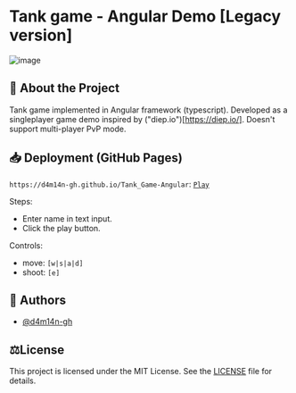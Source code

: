 # Tank game - Angular Demo [Legacy version]
![image](https://github.com/user-attachments/assets/6b54a10a-591d-4a05-a7aa-167c545c2307)


## 📜 About the Project
Tank game implemented in Angular framework (typescript).
Developed as a singleplayer game demo inspired by ("diep.io")[https://diep.io/].
Doesn't support multi-player PvP mode. 

## 📥 Deployment (GitHub Pages)
`https://d4m14n-gh.github.io/Tank_Game-Angular`:
[`Play`](https://d4m14n-gh.github.io/Tank_Game-Angular/) 

Steps:
- Enter name in text input.
- Click the play button.

Controls:
- move: `[w|s|a|d]`
- shoot: `[e]`

## 👥 Authors
- [@d4m14n-gh](https://github.com/d4m14n-gh)


## ⚖️License
This project is licensed under the MIT License. See the [LICENSE](LICENSE) file for details.
